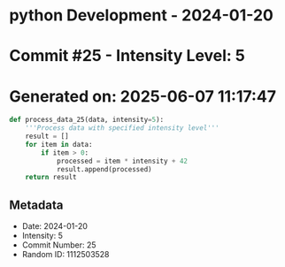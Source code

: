 ﻿# python Development - 2024-01-20
# Commit #25 - Intensity Level: 5
# Generated on: 2025-06-07 11:17:47
```python
def process_data_25(data, intensity=5):
    '''Process data with specified intensity level'''
    result = []
    for item in data:
        if item > 0:
            processed = item * intensity + 42
            result.append(processed)
    return result
```
## Metadata
- Date: 2024-01-20
- Intensity: 5
- Commit Number: 25
- Random ID: 1112503528
